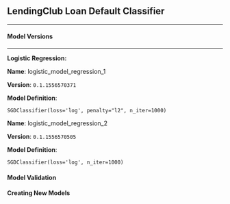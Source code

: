 ## LendingClub Loan Default Classifier
-------

#### Model Versions
-------
**Logistic Regression:**

**Name**: logistic_model_regression_1

**Version**: `0.1.1556570371`

**Model Definition**:
```
SGDClassifier(loss='log', penalty="l2", n_iter=1000)
```

**Name**: logistic_model_regression_2

**Version**: `0.1.1556570505`

**Model Definition**:
```
SGDClassifier(loss='log', n_iter=1000)
```

#### Model Validation

#### Creating New Models
